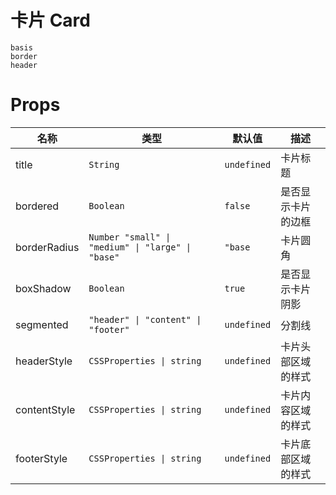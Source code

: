 # 卡片 Card

```demo
basis
border
header
```

# Props

| 名称         | 类型                                              | 默认值      | 描述               |
| ------------ | ------------------------------------------------- | ----------- | ------------------ |
| title        | `String`                                          | `undefined` | 卡片标题           |
| bordered     | `Boolean`                                         | `false`     | 是否显示卡片的边框 |
| borderRadius | `Number "small" \| "medium" \| "large" \| "base"` | `"base`     | 卡片圆角           |
| boxShadow    | `Boolean`                                         | `true`      | 是否显示卡片阴影   |
| segmented    | `"header" \| "content" \| "footer"`               | `undefined` | 分割线             |
| headerStyle  | `CSSProperties \| string`                         | `undefined` | 卡片头部区域的样式 |
| contentStyle | `CSSProperties \| string`                         | `undefined` | 卡片内容区域的样式 |
| footerStyle  | `CSSProperties \| string`                         | `undefined` | 卡片底部区域的样式 |
